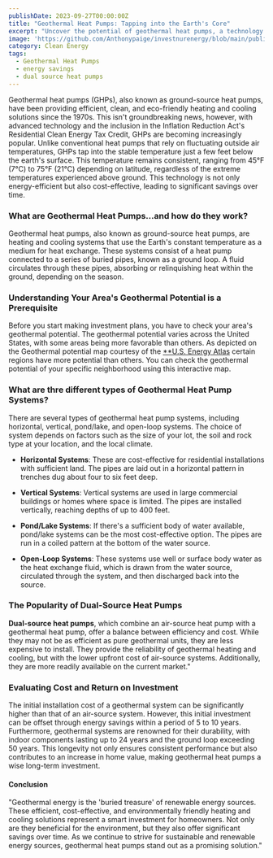 ```yaml
---
publishDate: 2023-09-27T00:00:00Z
title: "Geothermal Heat Pumps: Tapping into the Earth's Core"
excerpt: "Uncover the potential of geothermal heat pumps, a technology that leverages the Earth's core temperature to heat and cool your home efficiently. Learn about the installation process, benefits, and how to make an informed decision."
image: 'https://github.com/Anthonypaige/investnurenergy/blob/main/public/images/cover-art/GEO-1-cover-art.png?raw=true'
category: Clean Energy
tags:
  - Geothermal Heat Pumps
  - energy savings
  - dual source heat pumps
---
```


Geothermal heat pumps (GHPs), also known as ground-source heat pumps, have been providing efficient, clean, and eco-friendly heating and cooling solutions since the 1970s. This isn't groundbreaking news, however, with advanced technology and the inclusion in the Inflation Reduction Act's Residential Clean Energy Tax Credit, GHPs are becoming increasingly popular. Unlike conventional heat pumps that rely on fluctuating outside air temperatures, GHPs tap into the stable temperature just a few feet below the earth's surface. This temperature remains consistent, ranging from 45°F (7°C) to 75°F (21°C) depending on latitude, regardless of the extreme temperatures experienced above ground. This technology is not only energy-efficient but also cost-effective, leading to significant savings over time.

### **What are Geothermal Heat Pumps...and how do they work?**

Geothermal heat pumps, also known as ground-source heat pumps, are heating and cooling systems that use the Earth's constant temperature as a medium for heat exchange. These systems consist of a heat pump connected to a series of buried pipes, known as a ground loop. A fluid circulates through these pipes, absorbing or relinquishing heat within the ground, depending on the season.

### **Understanding Your Area's Geothermal Potential is a Prerequisite**

Before you start making investment plans, you have to check your area's geothermal potential. The geothermal potential varies across the United States, with some areas being more favorable than others. As depicted on the Geothermal potential map courtesy of the [\*\*U.S. Energy Atlas]() certain regions have more potential than others. You can check the geothermal potential of your specific neighborhood using this interactive map.

### **What are thre different types of Geothermal Heat Pump Systems?**

There are several types of geothermal heat pump systems, including horizontal, vertical, pond/lake, and open-loop systems. The choice of system depends on factors such as the size of your lot, the soil and rock type at your location, and the local climate.

- **Horizontal Systems**: These are cost-effective for residential installations with sufficient land. The pipes are laid out in a horizontal pattern in trenches dug about four to six feet deep.

- **Vertical Systems**: Vertical systems are used in large commercial buildings or homes where space is limited. The pipes are installed vertically, reaching depths of up to 400 feet.

- **Pond/Lake Systems**: If there's a sufficient body of water available, pond/lake systems can be the most cost-effective option. The pipes are run in a coiled pattern at the bottom of the water source.

- **Open-Loop Systems**: These systems use well or surface body water as the heat exchange fluid, which is drawn from the water source, circulated through the system, and then discharged back into the source.

### **The Popularity of Dual-Source Heat Pumps**

**Dual-source heat pumps**, which combine an air-source heat pump with a geothermal heat pump, offer a balance between efficiency and cost. While they may not be as efficient as pure geothermal units, they are less expensive to install. They provide the reliability of geothermal heating and cooling, but with the lower upfront cost of air-source systems. Additionally, they are more readily available on the current market."

### **Evaluating Cost and Return on Investment**

The initial installation cost of a geothermal system can be significantly higher than that of an air-source system. However, this initial investment can be offset through energy savings within a period of 5 to 10 years. Furthermore, geothermal systems are renowned for their durability, with indoor components lasting up to 24 years and the ground loop exceeding 50 years. This longevity not only ensures consistent performance but also contributes to an increase in home value, making geothermal heat pumps a wise long-term investment.

#### **Conclusion**

"Geothermal energy is the 'buried treasure' of renewable energy sources. These efficient, cost-effective, and environmentally friendly heating and cooling solutions represent a smart investment for homeowners. Not only are they beneficial for the environment, but they also offer significant savings over time. As we continue to strive for sustainable and renewable energy sources, geothermal heat pumps stand out as a promising solution."
